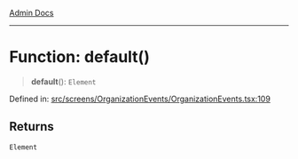 [Admin Docs](/)

***

# Function: default()

> **default**(): `Element`

Defined in: [src/screens/OrganizationEvents/OrganizationEvents.tsx:109](https://github.com/PalisadoesFoundation/talawa-admin/blob/main/src/screens/OrganizationEvents/OrganizationEvents.tsx#L109)

## Returns

`Element`
